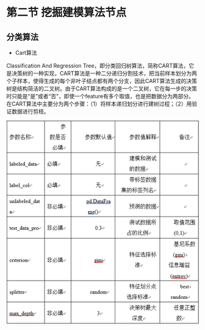 # 第二节   挖掘建模算法节点

## 分类算法

* Cart算法

Classification And Regression Tree，即分类回归树算法，简称CART算法，它是决策树的一种实现，CART算法是一种二分递归分割技术，把当前样本划分为两个子样本，使得生成的每个非叶子结点都有两个分支，因此CART算法生成的决策树是结构简洁的二叉树。由于CART算法构成的是一个二叉树，它在每一步的决策时只能是“是”或者“否”，即使一个feature有多个取值，也是把数据分为两部分。在CART算法中主要分为两个步骤：（1）将样本递归划分进行建树过程；（2）用验证数据进行剪枝。

![](/assets/Cart算法.png)



